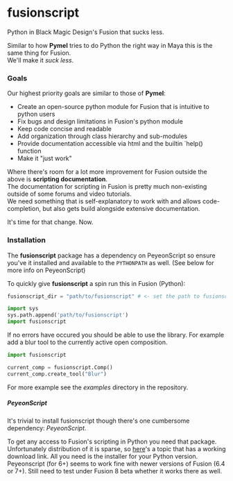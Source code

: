 # fusionscript
Python in Black Magic Design's Fusion that sucks less.

Similar to how **Pymel** tries to do Python the right way in Maya this is the same thing for Fusion.  
We'll make it *suck less*.

### Goals

Our highest priority goals are similar to those of **Pymel**:

- Create an open-source python module for Fusion that is intuitive to python users
- Fix bugs and design limitations in Fusion's python module
- Keep code concise and readable
- Add organization through class hierarchy and sub-modules
- Provide documentation accessible via html and the builtin `help() function
- Make it "just work"

Where there's room for a lot more improvement for Fusion outside the above is **scripting documentation**.  
The documentation for scripting in Fusion is pretty much non-existing outside of some forums and video tutorials.  
We need something that is self-explanatory to work with and allows code-completion, but also gets build alongside extensive documentation.

It's time for that change. Now.

### Installation

The **fusionscript** package has a dependency on PeyeonScript so ensure you've 
it installed and available to the `PYTHONPATH` as well. (See below for more 
info on PeyeonScript)

To quickly give **fusionscript** a spin run this in Fusion (Python):

```python
fusionscript_dir = "path/to/fusionscript" # <- set the path to fusionscript

import sys
sys.path.append('path/to/fusionscript')
import fusionscript
```

If no errors have occured you should be able to use the library. For example
add a blur tool to the currently active open composition.

```python
import fusionscript

current_comp = fusionscript.Comp()
current_comp.create_tool("Blur")
```

For more example see the *examples* directory in the repository.

##### PeyeonScript

It's trivial to install fusionscript though there's one cumbersome dependency: 
*PeyeonScript*. 

To get any access to Fusion's scripting in Python you need that package. 
Unfortunately distribution of it is sparse, so [here](http://www.steakunderwater.com/wesuckless/viewtopic.php?t=387)'s a topic that has a 
working download link. All you need is the installer for your Python version.
Peyeonscript (for 6+) seems to work fine with newer versions of Fusion (6.4 or 7+). 
Still need to test under Fusion 8 beta whether it works there as well.

